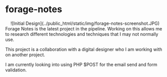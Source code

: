 # forage-notes

<div style="text-align:center;">![Initial Design](../public_html/static/img/forage-notes-screenshot.JPG)</div>
Forage Notes is the latest project in the pipeline. Working on this allows me to research different technologies and techniques that I may not normally use.

This project is a collaboration with a digital designer who I am working with on another project.

I am currently looking into using PHP $POST for the email send and form validation.
